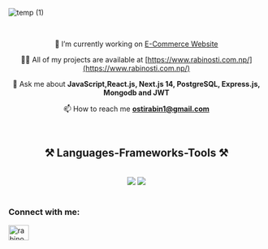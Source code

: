 ![temp (1)](https://github.com/Rabin-Osti/Rabin-Osti/assets/117830519/7df6670e-52b7-4a93-85f4-c07c94e47a7e)

<br/>

<div  align="center">
    
🔭 I’m currently working on [E-Commerce Website](https://newabhishekbooks.com/)

👨‍💻 All of my projects are available at [https://www.rabinosti.com.np/](https://www.rabinosti.com.np/)

💬 Ask me about **JavaScript,React.js, Next.js 14, PostgreSQL, Express.js, Mongodb and JWT**

📫 How to reach me **ostirabin1@gmail.com**
</div>
<br />

<h2 align="center">⚒️ Languages-Frameworks-Tools ⚒️</h2>
<br/>
<div align="center">
    <img src="https://skillicons.dev/icons?i=html,css,javascript,react,nextjs,mongodb,express,mysql,postgres,solidity" />
     <img src="https://skillicons.dev/icons?i=docker,redux,sass,nodejs,py,postman,git,github,styledcomponents,vscode,figma" />
</div>
<br />
<h3 align="left">Connect with me:</h3>
<p align="left">
<a href="https://linkedin.com/in/rabinosti" target="blank"><img align="center" src="https://raw.githubusercontent.com/rahuldkjain/github-profile-readme-generator/master/src/images/icons/Social/linked-in-alt.svg" alt="rabinosti" height="30" width="40" /></a>
</p>
<br/>
